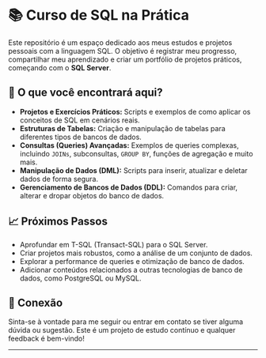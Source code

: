 # 📚 **Curso de SQL na Prática**

Este repositório é um espaço dedicado aos meus estudos e projetos pessoais com a linguagem SQL. O objetivo é registrar meu progresso, compartilhar meu aprendizado e criar um portfólio de projetos práticos, começando com o **SQL Server**.

## 🚀 **O que você encontrará aqui?**

- **Projetos e Exercícios Práticos:** Scripts e exemplos de como aplicar os conceitos de SQL em cenários reais.
- **Estruturas de Tabelas:** Criação e manipulação de tabelas para diferentes tipos de bancos de dados.
- **Consultas (Queries) Avançadas:** Exemplos de queries complexas, incluindo `JOINs`, subconsultas, `GROUP BY`, funções de agregação e muito mais.
- **Manipulação de Dados (DML):** Scripts para inserir, atualizar e deletar dados de forma segura.
- **Gerenciamento de Bancos de Dados (DDL):** Comandos para criar, alterar e dropar objetos do banco de dados.

## 📈 **Próximos Passos**

- Aprofundar em T-SQL (Transact-SQL) para o SQL Server.
- Criar projetos mais robustos, como a análise de um conjunto de dados.
- Explorar a performance de queries e otimização de banco de dados.
- Adicionar conteúdos relacionados a outras tecnologias de banco de dados, como PostgreSQL ou MySQL.

## 🤝 **Conexão**

Sinta-se à vontade para me seguir ou entrar em contato se tiver alguma dúvida ou sugestão. Este é um projeto de estudo contínuo e qualquer feedback é bem-vindo!

---
